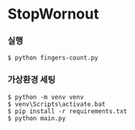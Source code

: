 # StopWornout

### 실행
```
$ python fingers-count.py
```

### 가상환경 세팅
```
$ python -m venv venv
$ venv\Scripts\activate.bat
$ pip install -r requirements.txt
$ python main.py
```